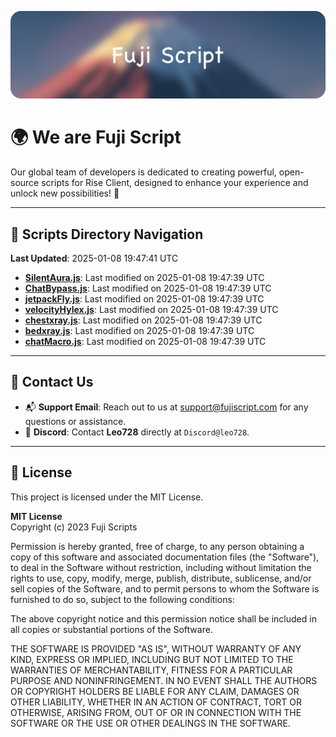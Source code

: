 ![Banner](.github/b.webp)

# 🌍 **We are Fuji Script**

Our global team of developers is dedicated to creating powerful, open-source scripts for Rise Client, designed to enhance your experience and unlock new possibilities! 🌟

---
<!-- SCRIPTS_NAVIGATION_START -->
## 📂 **Scripts Directory Navigation**

**Last Updated**: 2025-01-08 19:47:41 UTC

- **[SilentAura.js](scripts/SilentAura.js)**: Last modified on 2025-01-08 19:47:39 UTC
- **[ChatBypass.js](scripts/ChatBypass.js)**: Last modified on 2025-01-08 19:47:39 UTC
- **[jetpackFly.js](scripts/jetpackFly.js)**: Last modified on 2025-01-08 19:47:39 UTC
- **[velocityHylex.js](scripts/velocityHylex.js)**: Last modified on 2025-01-08 19:47:39 UTC
- **[chestxray.js](scripts/chestxray.js)**: Last modified on 2025-01-08 19:47:39 UTC
- **[bedxray.js](scripts/bedxray.js)**: Last modified on 2025-01-08 19:47:39 UTC
- **[chatMacro.js](scripts/chatMacro.js)**: Last modified on 2025-01-08 19:47:39 UTC

<!-- SCRIPTS_NAVIGATION_END -->

---

## 💬 **Contact Us**  
- 📬 **Support Email**: Reach out to us at [support@fujiscript.com](mailto:support@fujiscript.com) for any questions or assistance.  
- 💬 **Discord**: Contact **Leo728** directly at `Discord@leo728`.

---

## 📜 **License**

This project is licensed under the MIT License.  

**MIT License**  
Copyright (c) 2023 Fuji Scripts  

Permission is hereby granted, free of charge, to any person obtaining a copy of this software and associated documentation files (the "Software"), to deal in the Software without restriction, including without limitation the rights to use, copy, modify, merge, publish, distribute, sublicense, and/or sell copies of the Software, and to permit persons to whom the Software is furnished to do so, subject to the following conditions:  

The above copyright notice and this permission notice shall be included in all copies or substantial portions of the Software.  

THE SOFTWARE IS PROVIDED "AS IS", WITHOUT WARRANTY OF ANY KIND, EXPRESS OR IMPLIED, INCLUDING BUT NOT LIMITED TO THE WARRANTIES OF MERCHANTABILITY, FITNESS FOR A PARTICULAR PURPOSE AND NONINFRINGEMENT. IN NO EVENT SHALL THE AUTHORS OR COPYRIGHT HOLDERS BE LIABLE FOR ANY CLAIM, DAMAGES OR OTHER LIABILITY, WHETHER IN AN ACTION OF CONTRACT, TORT OR OTHERWISE, ARISING FROM, OUT OF OR IN CONNECTION WITH THE SOFTWARE OR THE USE OR OTHER DEALINGS IN THE SOFTWARE.  
